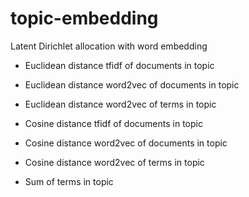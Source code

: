 # topic-embedding
Latent Dirichlet allocation with word embedding

* Euclidean distance tfidf of documents in topic 
* Euclidean distance word2vec of documents in topic
* Euclidean distance word2vec of terms in topic

* Cosine distance tfidf of documents in topic 
* Cosine distance word2vec of documents in topic
* Cosine distance word2vec of terms in topic

* Sum of terms in topic